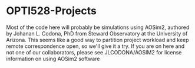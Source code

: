 # OPTI528-Projects
Most of the code here will probably be simulations using AOSim2, authored by Johanan L. Codona, PhD from Steward Observatory at the University of Arizona.  This seems like a good way to partition project workload and keep remote correspondence open, so we'll give it a try.
If you are on here and not one of our collaborators, please see JLCODONA/AOSIM2 for license information on using AOSim2 software
